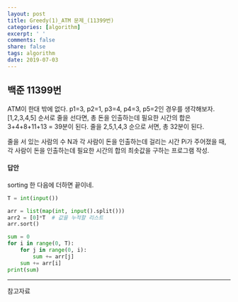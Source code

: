```yaml
---
layout: post
title: Greedy(1)_ATM 문제_(11399번)
categories: [algorithm]
excerpt: ' '
comments: false
share: false
tags: algorithm
date: 2019-07-03
---
```


## 백준 11399번

ATM이 한대 밖에 없다.
p1=3, p2=1, p3=4, p4=3, p5=2인 경우를 생각해보자.
[1,2,3,4,5] 순서로 줄을 선다면,
총 돈을 인출하는데 필요한 시간의 합은 3+4+8+11+13 = 39분이 된다.
줄을 2,5,1,4,3 순으로 서면, 총 32분이 된다.

줄을 서 있는 사람의 수 N과 각 사람이 돈을 인출하는데 걸리는 시간 Pi가 주어졌을 때, 각 사람이 돈을 인출하는데 필요한 시간의 합의 최솟값을 구하는 프로그램 작성.

#### 답안

sorting 한 다음에 더하면 끝이네.

```python
T = int(input())

arr = list(map(int, input().split()))
arr2 = [0]*T  # 값을 누적할 리스트
arr.sort()

sum = 0
for i in range(0, T):
    for j in range(0, i):
        sum += arr[j]
    sum += arr[i]
print(sum)

```

---

참고자료
